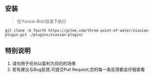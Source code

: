 ## 安装      
> 在Yunzai-Bot/目录下执行  
```
git clone -b fourth https://gitee.com/three-point-of-water/xiuxian-plugin.git ./plugins/xiuxian-plugin/

```           
## 特别说明       
1. 请勿用于任何以盈利为目的的场景       
2. 若有建议与Bug反馈,可提交Pull Request,您的每一条反馈都会仔细查看       